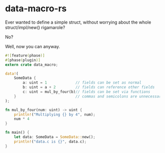 data-macro-rs
=============

Ever wanted to define a simple struct, without worrying about the whole struct/impl/new() rigamarole?

No? 

Well, now you can anyway.

```rust
#![feature(phase)]
#[phase(plugin)]
extern crate data_macro;

data!(
    SomeData {
        a: uint = 1             // fields can be set as normal
        b: uint = a + 2         // fields can reference other fields
        c: uint = mul_by_four(b)// fields can be set via functions
    }                           // commas and semicolons are unnecessary
);

fn mul_by_four(num: uint) -> uint {
    println!("Multiplying {} by 4", num);
    num * 4
}

fn main() {
    let data: SomeData = SomeData::new();
    println!("data.c is {}", data.c);
}
```
